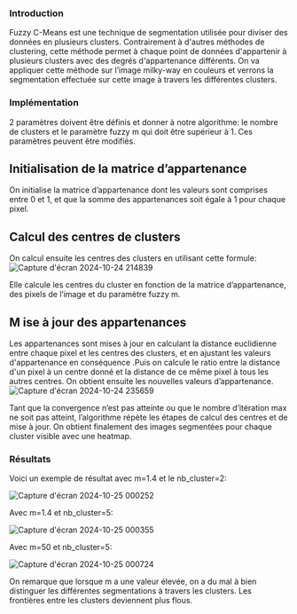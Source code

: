 ### Introduction

Fuzzy C-Means est une technique de segmentation utilisée pour diviser des données en plusieurs clusters. Contrairement à d'autres méthodes de clustering, cette méthode permet à chaque point de données d'appartenir à plusieurs clusters avec des degrés d'appartenance différents. On va appliquer cette méthode sur l’image milky-way en couleurs et verrons la segmentation effectuée sur cette image à travers les différentes clusters.

### Implémentation
2 paramètres doivent être définis et donner à notre algorithme: le nombre de clusters et le paramètre fuzzy m qui doit être supérieur à 1. Ces paramètres peuvent être modifiés.

## Initialisation de la matrice d’appartenance
On initialise la matrice d’appartenance dont les valeurs sont comprises entre 0 et 1, et que la somme des appartenances soit égale à 1 pour chaque pixel.

## Calcul des centres de clusters
On calcul ensuite les centres des clusters en utilisant cette formule:
![Capture d'écran 2024-10-24 214839](https://github.com/user-attachments/assets/2013aec8-c449-4507-9487-8f2164108d8b)

Elle calcule les centres du cluster en fonction de la matrice d’appartenance, des pixels de l’image et du paramètre fuzzy m.

## M ise à jour des appartenances
Les appartenances sont mises à jour en calculant la distance euclidienne entre chaque pixel et les centres des clusters, et en ajustant les valeurs d'appartenance en conséquence .Puis on calcule le ratio entre la distance d'un pixel à un centre donné et la distance de ce même pixel à tous les autres centres. On obtient ensuite les nouvelles valeurs d’appartenance. 
![Capture d'écran 2024-10-24 235659](https://github.com/user-attachments/assets/b02eade1-79a9-4158-980e-aa175bda1ea7)


Tant que la convergence n’est pas atteinte ou que le nombre d’itération max ne soit pas atteint, l’algorithme répète les étapes de calcul des centres et de mise à jour.
On obtient finalement des images segmentées pour chaque cluster visible avec une heatmap.

### Résultats
Voici un exemple de résultat avec m=1.4 et le nb_cluster=2:

![Capture d'écran 2024-10-25 000252](https://github.com/user-attachments/assets/85a6d5ff-a53c-470e-af06-5fb1791767b6)


Avec m=1.4 et nb_cluster=5:

![Capture d'écran 2024-10-25 000355](https://github.com/user-attachments/assets/506ba615-ea3e-4678-a00c-48e37b418d86)


Avec m=50 et nb_cluster=5:

![Capture d'écran 2024-10-25 000724](https://github.com/user-attachments/assets/0c4ff144-9e2f-419f-83cb-9fe80f56e0c0)


On remarque que lorsque m a une valeur élevée, on a du mal à bien distinguer les différentes segmentations à travers les clusters. Les frontières entre les clusters deviennent plus flous.
